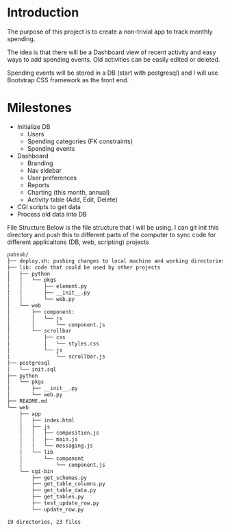Introduction
============
The purpose of this project is to create a non-trivial app to track monthly 
spending.

The idea is that there will be a Dashboard view of recent activity and easy 
ways to add spending events. Old activities can be easily edited or deleted. 

Spending events will be stored in a DB (start with postgresql) and I will
use Bootstrap CSS framework as the front end.

Milestones
============
* Initialize DB
    - Users
    - Spending categories (FK constraints)
    - Spending events
* Dashboard
    - Branding
    - Nav sidebar
	- User preferences
	- Reports
    - Charting (this month, annual)
    - Activity table (Add, Edit, Delete)
* CGI scripts to get data
* Process old data into DB

File Structure
Below is the file structure that I will be using. I can git init this 
directory and push this to different parts of the computer to sync
code for different applicaitons (DB, web, scripting)
projects
````bash
pubsub/
├── deploy.sh: pushing changes to local machine and working directories
├── lib: code that could be used by other projects
│   ├── python
│   │   └── pkgs
│   │       ├── element.py
│   │       ├── __init__.py
│   │       └── web.py
│   └── web
│       ├── component: 
│       │   └── js
│       │       └── component.js
│       └── scrollbar
│           ├── css
│           │   └── styles.css
│           └── js
│               └── scrollbar.js
├── postgresql
│   └── init.sql
├── python
│   └── pkgs
│       ├── __init__.py
│       └── web.py
├── README.md
└── web
    ├── app
    │   ├── index.html
    │   ├── js
    │   │   ├── composition.js
    │   │   ├── main.js
    │   │   └── messaging.js
    │   └── lib
    │       └── component
    │           └── component.js
    └── cgi-bin
        ├── get_schemas.py
        ├── get_table_columns.py
        ├── get_table_data.py
        ├── get_tables.py
        ├── test_update_row.py
        └── update_row.py

19 directories, 23 files
````
